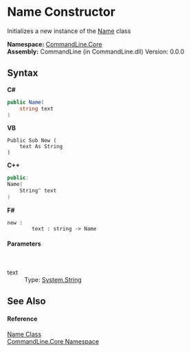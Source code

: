 # Name Constructor 
 

Initializes a new instance of the <a href="T_CommandLine_Core_Name">Name</a> class

**Namespace:**&nbsp;<a href="N_CommandLine_Core">CommandLine.Core</a><br />**Assembly:**&nbsp;CommandLine (in CommandLine.dll) Version: 0.0.0

## Syntax

**C#**<br />
``` C#
public Name(
	string text
)
```

**VB**<br />
``` VB
Public Sub New ( 
	text As String
)
```

**C++**<br />
``` C++
public:
Name(
	String^ text
)
```

**F#**<br />
``` F#
new : 
        text : string -> Name
```


#### Parameters
&nbsp;<dl><dt>text</dt><dd>Type: <a href="https://docs.microsoft.com/dotnet/api/system.string" target="_blank">System.String</a><br /></dd></dl>

## See Also


#### Reference
<a href="T_CommandLine_Core_Name">Name Class</a><br /><a href="N_CommandLine_Core">CommandLine.Core Namespace</a><br />